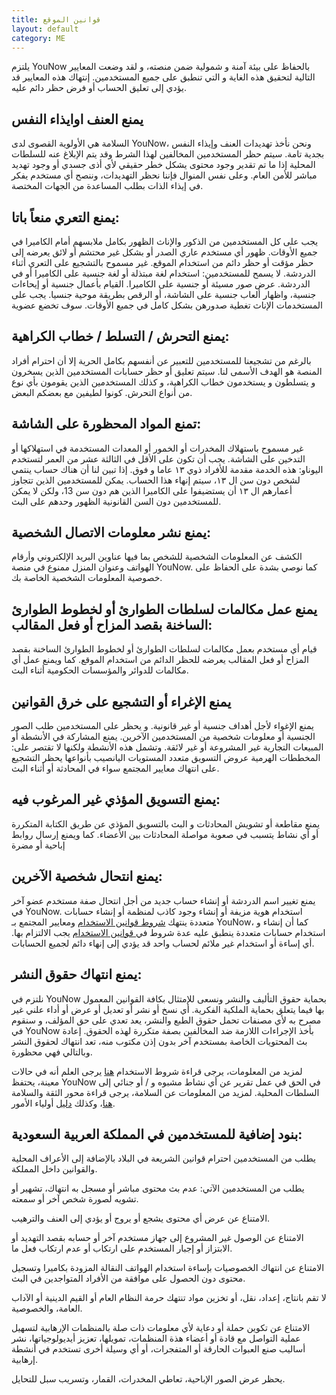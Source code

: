 ```yaml
---
title: قوانين الموقع
layout: default
category: ME
---
```

يلتزم YouNow بالحفاظ على بيئة آمنة و شمولية ضمن منصته، و لقد وضعت المعايير التالية لتحقيق هذه الغاية و التي تنطبق على جميع المستخدمين. إنتهاك هذه المعايير قد يؤدي إلى تعليق الحساب أو فرض حظر دائم عليه.

## يمنع العنف اوايذاء النفس

السلامة هي الأولوية القصوى لدى YouNow، ونحن نأخذ تهديدات العنف وإيذاء النفس بجدية تامة. سيتم حظر المستخدمين المخالفين لهذا الشرط وقد يتم الإبلاغ عنه للسلطات المحلية إذا ما تم تقدير وجود محتوى يشكل خطر حقيقي لأي أذى جسدي أو وجود تهديد مباشر للأمن العام. وعلى نفس المنوال فإننا نحظر التهديدات، وننصح أي مستخدم يفكر في إيذاء الذات بطلب المساعدة من الجهات المختصة. 

## يمنع التعري منعاً باتا:

يجب على كل المستخدمين من الذكور والإناث الظهور بكامل ملابسهم أمام الكاميرا في جميع الأوقات. ظهور أي مستخدم عاري الصدر أو بشكل غير محتشم أو لائق يعرضه إلى حظر مؤقت أو حظر دائم من استخدام الموقع.
غير مسموح بالتشجيع على التعري أثناء الدردشة.
لا يسمح للمستخدمين:
استخدام لغة مبتذلة  أو لغة جنسية على الكاميرا أو في الدردشة.
عرض صور مسيئة أو جنسية على الكاميرا.
القيام بأعمال جنسية أو إيحاءات جنسية، واظهار ألعاب جنسية على الشاشة، أو الرقص بطريقة موحية جنسيا.
يجب على المستخدمات الإناث تغطية صدورهن بشكل كامل في جميع الأوقات. سوف تخضع عضوية 

## يمنع التحرش / التسلط / خطاب الكراهية:

بالرغم من تشجيعنا للمستخدمين للتعبير عن أنفسهم بكامل الحرية إلا أن احترام أفراد المنصة هو الهدف الأسمى لنا. سيتم تعليق أو حظر حسابات المستخدمين الذين يسخرون و يتسلطون و يستخدمون خطاب الكراهية، و كذلك المستخدمين الذين يقومون بأي نوع من أنواع التحرش. كونوا لطيفين مع بعضكم البعض. 

## تمنع المواد المحظورة على الشاشة: 

غير مسموح باستهلاك المخدرات أو الخمور أو المعدات المستخدمة في استهلاكها أو التدخين على الشاشة.
يجب أن تكون على الأقل في الثالثة عشر من العمر لتستخدم اليوناو:
هذه الخدمة مقدمة للأفراد ذوي ١٣ عاما و فوق. إذا تبين لنا أن هناك حساب ينتمي لشخص دون سن ال ١٣، سيتم إنهاء هذا الحساب. يمكن للمستخدمين الذين تتجاوز أعمارهم  ال ١٣ أن يستضيفوا على الكاميرا الذين هم دون سن 13، ولكن لا يمكن للمستخدمين دون السن القانونية  الظهور وحدهم على البث.

## يمنع نشر معلومات الاتصال الشخصية: 

الكشف عن المعلومات الشخصية للشخص بما فيها عناوين البريد الإلكتروني وأرقام الهواتف وعنوان المنزل ممنوع في منصة YouNow. كما نوصي بشدة على الحفاظ على خصوصية المعلومات الشخصية الخاصة بك.

## يمنع عمل مكالمات لسلطات الطوارئ أو لخطوط الطوارئ الساخنة بقصد المزاح أو فعل المقالب: 

قيام أي مستخدم بعمل مكالمات لسلطات الطوارئ أو لخطوط الطوارئ الساخنة بقصد المزاح أو فعل المقالب يعرضه للحظر الدائم من استخدام الموقع. كما ويمنع عمل أي مكالمات للدوائر والمؤسسات الحكومية أثناء البث.

## يمنع الإغراء أو التشجيع على خرق القوانين   

يمنع الإغواء لأجل أهداف جنسية أو غير قانونية. و يحظر على المستخدمين طلب الصور الجنسية أو معلومات شخصية من المستخدمين الآخرين.
يمنع المشاركة في الأنشطة أو المبيعات التجارية غير المشروعة أو غير لائقة. وتشمل هذه الأنشطة ولكنها لا تقتصر على: 
المخططات الهرمية
عروض التسويق متعدد المستويات
اليانصيب بأنواعها
يحظر التشجيع على انتهاك معايير المجتمع سواء في المحادثة أو أثناء البث.

## يمنع التسويق المؤذي غير المرغوب فيه:  

يمنع مقاطعة أو تشويش المحادثات و البث بالتسويق المؤذي عن طريق الكتابة المتكررة أو أي نشاط يتسبب في صعوبة مواصلة المحادثات بين الأعضاء. كما ويمنع إرسال روابط إباحية أو مضرة

## يمنع انتحال شخصية الآخرين:   

يمنع تغيير اسم الدردشة أو إنشاء حساب جديد من أجل انتحال صفة مستخدم عضو آخر في YouNow. استخدام هوية مزيفة أو إنشاء وجود كاذب لمنظمة أو إنشاء حسابات متعددة ينتهك [شروط قوانين الاستخدام](/policy/ar/terms)  ومعايير المجتمع بـ YouNow، كما أن إنشاء و استخدام حسابات متعددة ينطبق عليه عدة شروط في[ قوانين الاستخدام](/policy/ar/terms) يجب الالتزام بها. أي إساءة أو استخدام غير ملائم لحساب واحد قد يؤدي إلى إنهاء دائم لجميع الحسابات.  

## يمنع انتهاك حقوق النشر:   

نلتزم في YouNow بحماية حقوق التأليف والنشر ونسعى للإمتثال بكافة القوانين المعمول بها فيما يتعلق بحماية الملكية الفكرية. أي نسخ أو نشر أو تعديل أو عرض أو أداء علني غير مصرح به لأي مصنفات تحمل حقوق الطبع والنشر، يعد تعدي على حق المؤلف، و سنقوم في YouNow بأخذ الإجراءات اللازمة ضد المخالفين بصفة متكررة لهذه الحقوق. إعادة بث المحتويات الخاصة بمستخدم آخر بدون إذن مكتوب منه، تعد انتهاك لحقوق النشر وبالتالي فهي محظورة.



لمزيد من المعلومات، يرجى قراءة شروط الاستخدام [هنا](policy/ar/terms)
يرجى العلم أنه في حالات معينة، يحتفظ YouNow في الحق في عمل تقرير عن أي نشاط مشبوه و / أو جنائي إلى السلطات المحلية.
لمزيد من المعلومات عن السلامة، يرجى قراءة محور الثقة والسلامة [هنا](policy/ar/trust)، وكذلك [دليل](policy/en/parents) أولياء الأمور.


 ## بنود إضافية للمستخدمين في المملكة العربية السعودية:

يطلب من المستخدمين احترام قوانين الشريعة في البلاد بالإضافة إلى الأعراف المحلية والقوانين داخل المملكة.

يطلب من المستخدمين الآتي:
عدم بث محتوى مباشر أو مسجل به انتهاك، تشهير أو تشويه لصورة شخص آخر أو سمعته.

الامتناع عن عرض أي محتوى يشجع أو يروج أو يؤدي إلى العنف والترهيب.

الامتناع عن الوصول غير المشروع إلى جهاز مستخدم آخر أو حسابه بقصد التهديد أو الابتزاز أو إجبار المستخدم على ارتكاب أو عدم ارتكاب فعل ما.

الامتناع عن انتهاك الخصوصيات بإساءة استخدام الهواتف النقالة المزودة بكاميرا وتسجيل محتوى دون الحصول على موافقة من الأفراد المتواجدين في البث.

لا تقم بانتاج، إعداد، نقل، أو تخزين مواد تنتهك حرمة النظام العام أو القيم الدينية أو الآداب العامة، والخصوصية.

الامتناع عن تكوين حملة أو دعاية لأي معلومات ذات صلة بالمنظمات الإرهابية لتسهيل عملية التواصل مع قادة أو أعضاء هذة المنظمات، تمويلها، تعزيز أيديولوجياتها، نشر أساليب صنع العبوات الحارقة أو المتفجرات، أو أي وسيلة أخرى تستخدم في أنشطة إرهابية.

يحظر عرض الصور الإباحية، تعاطي المخدرات، القمار، وتسريب سبل للتحايل.

